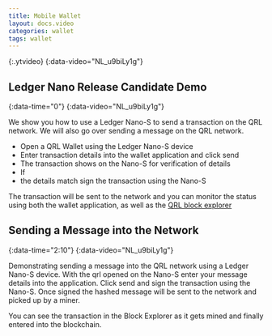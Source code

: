 ```yaml
---
title: Mobile Wallet
layout: docs.video
categories: wallet
tags: wallet
---
```


>
{:.ytvideo}
{:data-video="NL_u9biLy1g"}

## Ledger Nano Release Candidate Demo
{:data-time="0"}
{:data-video="NL_u9biLy1g"}

<div markdown="1">
We show you how to use a Ledger Nano-S to send a transaction on the QRL network. We will also go over sending a message on the QRL network.


* Open a QRL Wallet using the Ledger Nano-S device
* Enter transaction details into the wallet application and click send
* The transaction shows on the Nano-S for verification of details
* If 
* the details match sign the transaction using the Nano-S

The transaction will be sent to the network and you can monitor the status using both the wallet application, as well as the [QRL block explorer](https://explorer.theqrl.org)
</div>

## Sending a Message into the Network
{:data-time="2:10"}
{:data-video="NL_u9biLy1g"}

<div markdown="1">
Demonstrating sending a message into the QRL network using a Ledger Nano-S device. With the qrl opened on the Nano-S enter your message details into the application. Click send and sign the transaction using the Nano-S. Once signed the hashed message will be sent to the network and picked up by a miner. 

You can see the transaction in the Block Explorer as it gets mined and finally entered into the blockchain.

</div>
